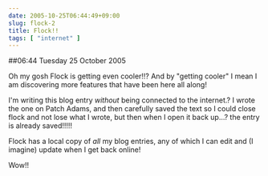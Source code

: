 ```yaml
---
date: 2005-10-25T06:44:49+09:00
slug: flock-2
title: Flock!!
tags: [ "internet" ]
---
```


##06:44 Tuesday 25 October 2005

Oh my gosh Flock is getting even cooler!!? And by "getting cooler" I mean I am discovering more features that have been here all along!  


I'm writing this blog entry *without* being connected to the internet.? I wrote the one on Patch Adams, and then carefully saved the text so I could close flock and not lose what I wrote, but then when I open it back up...? the entry is already saved!!!!!  


Flock has a local copy of *all* my blog entries, any of which I can edit and (I imagine) update when I get back online!  


Wow!!  

